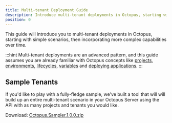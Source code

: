 ```yaml
---
title: Multi-tenant Deployment Guide
description: Introduce multi-tenant deployments in Octopus, starting with simple scenarios, then incorporating more complex capabilities over time.
position: 0
---
```


This guide will introduce you to multi-tenant deployments in Octopus, starting with simple scenarios, then incorporating more complex capabilities over time.

:::hint
Multi-tenant deployments are an advanced pattern, and this guide assumes you are already familiar with Octopus concepts like [projects](/docs/deployment-process/projects.md), [environments](/docs/infrastructure/environments/index.md), [lifecycles](/docs/infrastructure/lifecycles/index.md), [variables](/docs/deployment-process/variables/index.md) and [deploying applications](/docs/deploying-applications/index.md).
:::

## Sample Tenants

If you'd like to play with a fully-fledge sample, we've built a tool that will will build up an entire multi-tenant scenario in your Octopus Server using the API with as many projects and tenants you would like.

Download: [Octopus.Sampler.1.0.0.zip](https://github.com/OctopusDeploy/Sampler/releases/tag/1.0.0)
